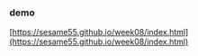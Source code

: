 ### demo
[https://sesame55.github.io/week08/index.html](https://sesame55.github.io/week08/index.html)